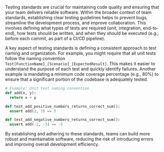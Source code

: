 Testing standards are crucial for maintaining code quality and ensuring that your team delivers reliable software. Within the broader context of team standards, establishing clear testing guidelines helps to prevent bugs, streamline the development process, and improve collaboration. This involves defining what types of tests are required (unit, integration, end-to-end), how tests should be written, and when they should be executed (e.g., before each commit, as part of a CI/CD pipeline).

A key aspect of testing standards is defining a consistent approach to test naming and organization. For example, you might require that all unit tests follow the naming convention `Test[FunctionName]_[Scenario]_[ExpectedResult]`. This makes it easier to understand the purpose of each test and quickly identify failures. Another example is mandating a minimum code coverage percentage (e.g., 80%) to ensure that a significant portion of the codebase is adequately tested.

```python
# Example: Unit test naming convention
def add(x, y):
  return x + y

def test_add_positive_numbers_returns_correct_sum():
  assert add(2, 3) == 5

def test_add_negative_numbers_returns_correct_sum():
  assert add(-2, -3) == -5
```

By establishing and adhering to these standards, teams can build more robust and maintainable software, reducing the risk of introducing errors and improving overall development efficiency.